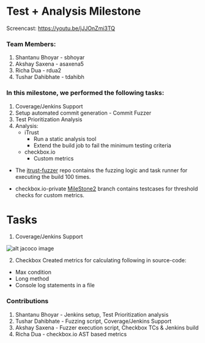 # Test + Analysis Milestone

Screencast: https://youtu.be/jJJOnZmi3TQ

### Team Members:
1. Shantanu Bhoyar - sbhoyar 
2. Akshay Saxena - asaxena5
3. Richa Dua - rdua2
4. Tushar Dahibhate - tdahibh

### In this milestone, we performed the following tasks:
1. Coverage/Jenkins Support
2. Setup automated commit generation - Commit Fuzzer
3. Test Prioritization Analysis
4. Analysis:
    - iTrust
        - Run a static analysis tool
        - Extend the build job to fail the minimum testing criteria
    - checkbox.io
        - Custom metrics

* The [itrust-fuzzer](https://github.ncsu.edu/asaxena5/itrust-fuzzer) repo contains the fuzzing logic and task runner for executing the build 100 times.

* checkbox.io-private [MileStone2](https://github.ncsu.edu/asaxena5/checkbox.io-private/tree/Milestone2) branch contains testcases for threshold checks for custom metrics.

# Tasks
1. Coverage/Jenkins Support

![alt jacoco image](https://github.ncsu.edu/asaxena5/Devops-Project1/blob/ta_milestone/imgs/jacoco.jpeg)


2. Checkbox
Created metrics for calculating following in source-code:
- Max condition
- Long method
- Console log statements in a file


### Contributions
1. Shantanu Bhoyar - Jenkins setup, Test Prioritization analysis
2. Tushar Dahibhate - Fuzzing script, Coverage/Jenkins Support
3. Akshay Saxena - Fuzzer execution script, Checkbox TCs & Jenkins build
4. Richa Dua - checkbox.io AST based metrics
